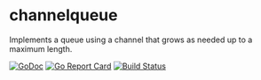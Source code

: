 # channelqueue

Implements a queue using a channel that grows as needed up to a maximum length.

[![GoDoc](https://godoc.org/github.com/delabroj/channelqueue?status.svg)](https://godoc.org/github.com/delabroj/channelqueue)
[![Go Report Card](https://goreportcard.com/badge/github.com/delabroj/channelqueue)](https://goreportcard.com/report/github.com/delabroj/channelqueue)
[![Build Status](https://travis-ci.org/delabroj/channelqueue.svg?branch=master)](https://travis-ci.org/delabroj/channelqueue)
